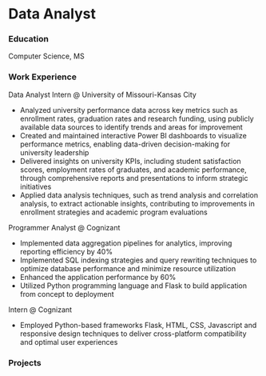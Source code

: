 # Data Analyst

### Education
Computer Science, MS

### Work Experience
Data Analyst Intern @ University of Missouri-Kansas City
- Analyzed university performance data across key metrics such as enrollment rates, graduation rates and research funding, using publicly available data sources to identify trends and areas for improvement
- Created and maintained interactive Power BI dashboards to visualize performance metrics, enabling data-driven decision-making for university leadership
- Delivered insights on university KPIs, including student satisfaction scores, employment rates of graduates, and academic performance, through comprehensive reports and presentations to inform strategic initiatives
- Applied data analysis techniques, such as trend analysis and correlation analysis, to extract actionable insights, contributing to improvements in enrollment strategies and academic program evaluations

Programmer Analyst @ Cognizant 
- Implemented data aggregation pipelines for analytics, improving reporting efficiency by 40%
- Implemented SQL indexing strategies and query rewriting techniques to optimize database performance and minimize resource utilization
- Enhanced the application performance by 60%
- Utilized Python programming language and Flask to build application from concept to deployment

Intern @ Cognizant
- Employed Python-based frameworks Flask, HTML, CSS, Javascript and responsive design techniques to deliver cross-platform compatibility and optimal user experiences

### Projects
